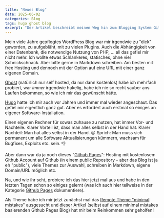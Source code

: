 ```yaml
---
title: "Neues Blog"
date: 2025-06-02
categories: Blog
tags: hugo ghost blog
excerpt: "Der Artikel beschreibt meinen Weg hin zum Blogging System Github Pages."
---
```


Mein viele Jahre gepflegtes WordPress Blog war mir irgendwie zu "dick" geworden, zu aufgebläht, mit zu vielen Plugins. Auch die Abhängigkeit von einer Datenbank, die notwendige Nutzung von PHP, ... all das gefiel mir nicht mehr. Ich wollte etwas Schlankeres, statisches, ohne viel Schnickschnack. Aber bitte gerne in Markdown schreiben. Am besten mit free Hosting und dennoch mit der Option auf eine URL mit einer ganz eigenen Domain.

[Ghost](https://ghost.org) (natürlich nur self hosted, da nur dann kostenlos) habe ich mehrfach probiert, war _immer_ irgendwie hakelig, habe ich nie so recht sauber ans Laufen bekommen, so wie ich mir das gewünscht hätte.

[Hugo](https://gohugo.io) hatte ich mir auch vor Jahren und immer mal wieder angeschaut. Das gefiel mir eigentlich ganz gut. Aber es erfordert auch erstmal so einiges an eigener Software-Installation.

Einen eigenen Rechner für sowas zuhause zu nutzen, hat immer Vor- und Nachteile. Klarer Vorteil ist, dass man alles selbst in der Hand hat. Klarer Nachteil: Man hat alles selbst in der Hand. 😉 Sprich: Man muss sich permanent um alle Software Aktualisierungen kümmern, wachsam für Bugfixes, Exploits etc. sein. 👎

Aber dann war da ja noch dieses "[Github Pages](https://pages.github.com)": Hosting mit kostenlosem Github Account auf Github (in einem public Repository – aber das Blog ist ja eh "public"), viele Themes zur Auswahl, schreiben in Markdown, eigene Domain/URL möglich etc.

Na, und wie ihr seht, probiere ich das hier jetzt mal aus und habe in den letzten Tagen schon so einiges gelernt (was ich auch hier teilweise in der Kategorie [Github Pages][kategorie-github-pages] dokumentiere).

Als Theme habe ich mir jetzt zunächst mal das [Remote Theme "minimal mistakes"](https://mmistakes.github.io/minimal-mistakes/) ausgesucht und [dieser Artikel](https://gwenneg.com/2024/08/17/blogging-with-minimal-effort.html) (selbst auf einem minimal mistakes basierenden Github Pages Blog) hat mir beim Reinkommen sehr geholfen!

<!--
Hier ist ein Video:  
<iframe width="560" height="315" src="https://www.youtube.com/embed/dQw4w9WgXcQ" frameborder="0" allowfullscreen></iframe>
-->


[kategorie-github-pages]: /categories/#github-pages